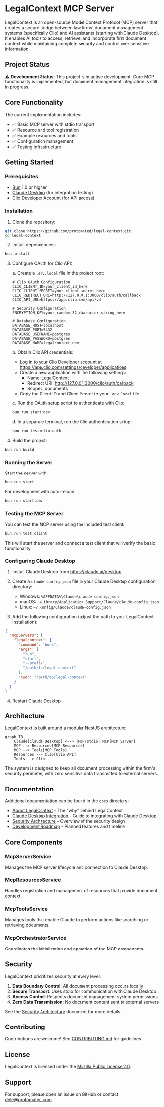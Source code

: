 # LegalContext MCP Server

LegalContext is an open-source Model Context Protocol (MCP) server that creates a secure bridge between law firms' document management systems (specifically Clio) and AI assistants (starting with Claude Desktop). It enables AI tools to access, retrieve, and incorporate firm document context while maintaining complete security and control over sensitive information.

## Project Status

⚠️ **Development Status**: This project is in active development. Core MCP functionality is implemented, but document management integration is still in progress.

## Core Functionality

The current implementation includes:

- ✅ Basic MCP server with stdio transport
- ✅ Resource and tool registration
- ✅ Example resources and tools
- ✅ Configuration management
- ✅ Testing infrastructure

## Getting Started

### Prerequisites

- [Bun](https://bun.sh/) 1.0 or higher
- [Claude Desktop](https://claude.ai/desktop) (for integration testing)
- Clio Developer Account (for API access)

### Installation

1. Clone the repository:

```bash
git clone https://github.com/protomated/legal-context.git
cd legal-context
```

2. Install dependencies:

```bash
bun install
```

3. Configure OAuth for Clio API:

   a. Create a `.env.local` file in the project root:
   ```
   # Clio OAuth Configuration
   CLIO_CLIENT_ID=your_client_id_here
   CLIO_CLIENT_SECRET=your_client_secret_here
   CLIO_REDIRECT_URI=http://127.0.0.1:3000/clio/auth/callback
   CLIO_API_URL=https://app.clio.com/api/v4
   
   # Security Configuration
   ENCRYPTION_KEY=your_random_32_character_string_here
   
   # Database Configuration
   DATABASE_HOST=localhost
   DATABASE_PORT=5432
   DATABASE_USERNAME=postgres
   DATABASE_PASSWORD=postgres
   DATABASE_NAME=legalcontext_dev
   ```

   b. Obtain Clio API credentials:
   - Log in to your Clio Developer account at https://app.clio.com/settings/developer/applications
   - Create a new application with the following settings:
     - Name: LegalContext
     - Redirect URI: http://127.0.0.1:3000/clio/auth/callback
     - Scopes: documents
   - Copy the Client ID and Client Secret to your `.env.local` file

   c. Run the OAuth setup script to authenticate with Clio:
   ```bash
   bun run start:dev
   ```

   d. In a separate terminal, run the Clio authentication setup:
   ```bash
   bun run test:clio:auth
   ```

4. Build the project:

```bash
bun run build
```

### Running the Server

Start the server with:

```bash
bun run start
```

For development with auto-reload:

```bash
bun run start:dev
```

### Testing the MCP Server

You can test the MCP server using the included test client:

```bash
bun run test:client
```

This will start the server and connect a test client that will verify the basic functionality.

### Configuring Claude Desktop

1. Install Claude Desktop from https://claude.ai/desktop
2. Create a `claude-config.json` file in your Claude Desktop configuration directory:
   - Windows: `%APPDATA%\Claude\claude-config.json`
   - macOS: `~/Library/Application Support/Claude/claude-config.json`
   - Linux: `~/.config/Claude/claude-config.json`

3. Add the following configuration (adjust the path to your LegalContext installation):
```json
{
  "mcpServers": {
    "legalcontext": {
      "command": "bunx",
      "args": [
        "run",
        "start",
        "--prefix",
        "/path/to/legal-context"
      ],
      "cwd": "/path/to/legal-context"
    }
  }
}
```

4. Restart Claude Desktop

## Architecture

LegalContext is built around a modular NestJS architecture:

```mermaid
graph TB
    Claude[Claude Desktop] <--> |MCP/stdio| MCP[MCP Server]
    MCP --> Resources[MCP Resources]
    MCP --> Tools[MCP Tools]
    Resources --> Clio[Clio API]
    Tools --> Clio
```

The system is designed to keep all document processing within the firm's security perimeter, with zero sensitive data transmitted to external servers.

## Documentation

Additional documentation can be found in the `docs` directory:
- [About LegalContext](docs/about-legal-context) - The "why" behind LegalContext
- [Claude Desktop Integration](docs/mcp-client-integration.md) - Guide to integrating with Claude Desktop
- [Security Architecture](docs/security-architecture.md) - Overview of the security design
- [Development Roadmap](docs/development-roadmap.md) - Planned features and timeline

## Core Components

### McpServerService

Manages the MCP server lifecycle and connection to Claude Desktop.

### McpResourcesService

Handles registration and management of resources that provide document context.

### McpToolsService

Manages tools that enable Claude to perform actions like searching or retrieving documents.

### McpOrchestratorService

Coordinates the initialization and operation of the MCP components.

## Security

LegalContext prioritizes security at every level:

1. **Data Boundary Control**: All document processing occurs locally
2. **Secure Transport**: Uses stdio for communication with Claude Desktop
3. **Access Control**: Respects document management system permissions
4. **Zero Data Transmission**: No document content sent to external servers

See the [Security Architecture](docs/security-architecture.md) document for more details.

## Contributing

Contributions are welcome! See [CONTRIBUTING.md](CONTRIBUTING.md) for guidelines.

## License

LegalContext is licensed under the [Mozilla Public License 2.0](LICENSE).

## Support

For support, please open an issue on GitHub or contact dele@protomated.com.
